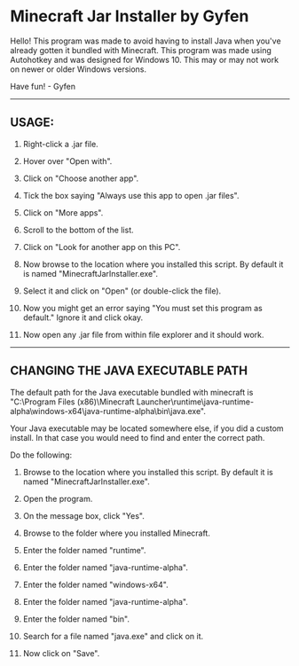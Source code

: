 # Minecraft Jar Installer by Gyfen

Hello! This program was made to avoid having to install Java when you've already gotten it bundled with Minecraft.
This program was made using Autohotkey and was designed for Windows 10. This may or may not work on newer or older Windows versions.

Have fun! - Gyfen

***

## USAGE:

1. Right-click a .jar file.

2. Hover over "Open with".

3. Click on "Choose another app".

4. Tick the box saying "Always use this app to open .jar files".

5. Click on "More apps".

6. Scroll to the bottom of the list.

7. Click on "Look for another app on this PC".

8. Now browse to the location where you installed this script. By default it is named "MinecraftJarInstaller.exe".

9. Select it and click on "Open" (or double-click the file).

10. Now you might get an error saying "You must set this program as default." Ignore it and click okay.

11. Now open any .jar file from within file explorer and it should work.

***

## CHANGING THE JAVA EXECUTABLE PATH

The default path for the Java executable bundled with minecraft is "C:\Program Files (x86)\Minecraft Launcher\runtime\java-runtime-alpha\windows-x64\java-runtime-alpha\bin\java.exe".

Your Java executable may be located somewhere else, if you did a custom install. In that case you would need to find and enter the correct path.

Do the following:

1. Browse to the location where you installed this script. By default it is named "MinecraftJarInstaller.exe".

2. Open the program.

3. On the message box, click "Yes".

4. Browse to the folder where you installed Minecraft.

5. Enter the folder named "runtime".

6. Enter the folder named "java-runtime-alpha".

7. Enter the folder named "windows-x64".

8. Enter the folder named "java-runtime-alpha".

9. Enter the folder named "bin".

10. Search for a file named "java.exe" and click on it.

11. Now click on "Save".